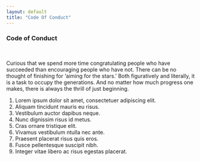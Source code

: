 ```yaml
---
layout: default
title: "Code Of Conduct"
---
```


<section class="container">
    <h3 class="typography--display1">Code of Conduct</h3>
    <br>
    <div class="row">
        <div class="col s12">
            <p>Curious that we spend more time congratulating people who have succeeded than encouraging people who have not.
                There can be no thought of finishing for ‘aiming for the stars.’ Both figuratively and literally, it is a task to occupy the generations. And no matter how much progress one makes, there is always the thrill of just beginning.</p>
            <ol>
                <li>
                    Lorem ipsum dolor sit amet, consectetuer adipiscing elit.
                </li>
                <li>
                    Aliquam tincidunt mauris eu risus.
                </li>
                <li>
                    Vestibulum auctor dapibus neque.
                </li>
                <li>
                    Nunc dignissim risus id metus.
                </li>
                <li>
                    Cras ornare tristique elit.
                </li>
                <li>
                    Vivamus vestibulum ntulla nec ante.
                </li>
                <li>
                    Praesent placerat risus quis eros.
                </li>
                <li>
                    Fusce pellentesque suscipit nibh.
                </li>
                <li>
                    Integer vitae libero ac risus egestas placerat.
                </li>
            </ol>
        </div>
    </div>
</section>